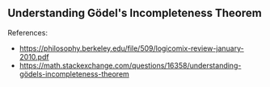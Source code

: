 Understanding Gödel's Incompleteness Theorem
---

References:
- https://philosophy.berkeley.edu/file/509/logicomix-review-january-2010.pdf
- https://math.stackexchange.com/questions/16358/understanding-gödels-incompleteness-theorem
